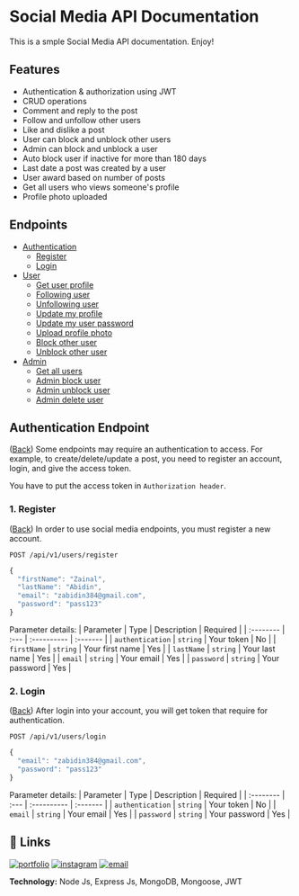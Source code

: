 # Social Media API Documentation
This is a smple Social Media API documentation. Enjoy!

## Features
- Authentication & authorization using JWT
- CRUD operations
- Comment and reply to the post
- Follow and unfollow other users
- Like and dislike a post
- User can block and unblock other users
- Admin can block and unblock a user
- Auto block user if inactive for more than 180 days
- Last date a post was created by a user
- User award based on number of posts
- Get all users who views someone's profile
- Profile photo uploaded

## Endpoints
- [Authentication](#Authentication-Endpoint)
  - [Register](#1.-Register)
  - [Login](#2.-Login)
- [User](#User-Endpoint)
  - [Get user profile](https://www.github.com/octokatherine)
  - [Following user](https://www.github.com/octokatherine)
  - [Unfollowing user](https://www.github.com/octokatherine)
  - [Update my profile](https://www.github.com/octokatherine)
  - [Update my user password](https://www.github.com/octokatherine)
  - [Upload profile photo](https://www.github.com/octokatherine)
  - [Block other user](https://www.github.com/octokatherine)
  - [Unblock other user](https://www.github.com/octokatherine)
- [Admin](https://www.github.com/octokatherine)
  - [Get all users](https://www.github.com/octokatherine)
  - [Admin block user](https://www.github.com/octokatherine)
  - [Admin unblock user](https://www.github.com/octokatherine)
  - [Admin delete user](https://www.github.com/octokatherine)

## Authentication Endpoint 
([Back](#Endpoints))
Some endpoints may require an authentication to access. For example, to create/delete/update a post, you need to register an account, login, and give the access token. 

You have to put the access token in `Authorization header`.

### 1. Register 
([Back](#Endpoints))
In order to use social media endpoints, you must register a new account.

```http
POST /api/v1/users/register
```
```javascript
{
  "firstName": "Zainal",
  "lastName": "Abidin",
  "email": "zabidin384@gmail.com",
  "password": "pass123"
}
```

Parameter details:
| Parameter | Type | Description | Required |
| :-------- | :--- | :---------- | :------- |
| `authentication` | `string` | Your token | No |
| `firstName` | `string` | Your first name | Yes |
| `lastName` | `string` | Your last name | Yes |
| `email` | `string` | Your email | Yes |
| `password` | `string` | Your password | Yes |

### 2. Login
([Back](#Endpoints))
After login into your account, you will get token that require for authentication.

```http
POST /api/v1/users/login
```
```javascript
{
  "email": "zabidin384@gmail.com",
  "password": "pass123"
}
```

Parameter details:
| Parameter | Type | Description | Required |
| :-------- | :--- | :---------- | :------- |
| `authentication` | `string` | Your token | No |
| `email` | `string` | Your email | Yes |
| `password` | `string` | Your password | Yes |

## 🔗 Links
[![portfolio](https://img.shields.io/badge/my_portfolio-4c68d7?style=for-the-badge&logo=ko-fi&logoColor=white)](https://zainal.netlify.app/)
[![instagram](https://img.shields.io/badge/instagram-8a3ab9?style=for-the-badge&logo=instagram&logoColor=white)](https://www.instagram.com/)
[![email](https://img.shields.io/badge/gmail-bb001b?style=for-the-badge&logo=gmail&logoColor=white)](https://gmail.com/)

__Technology:__ Node Js, Express Js, MongoDB, Mongoose, JWT
